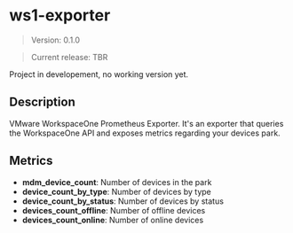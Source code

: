 # ws1-exporter

> Version: 0.1.0

> Current release: TBR

Project in developement, no working version yet.

## Description

VMware WorkspaceOne Prometheus Exporter.
It's an exporter that queries the WorkspaceOne API and exposes metrics regarding your devices park.

## Metrics

- **mdm_device_count**: Number of devices in the park
- **device_count_by_type**: Number of devices by type
- **device_count_by_status**: Number of devices by status
- **devices_count_offline**: Number of offline devices
- **devices_count_online**: Number of online devices
